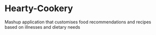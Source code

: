 # Hearty-Cookery
Mashup application that customises food recommendations and recipes based on illnesses and dietary needs
